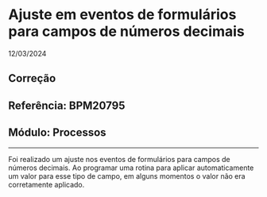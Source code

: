 # Ajuste em eventos de formulários para campos de números decimais
12/03/2024
## Correção
## Referência: BPM20795
## Módulo: Processos
***

Foi realizado um ajuste nos eventos de formulários para campos de números decimais. Ao programar uma rotina para aplicar automaticamente um valor para esse tipo de campo, em alguns momentos o valor não era corretamente aplicado.